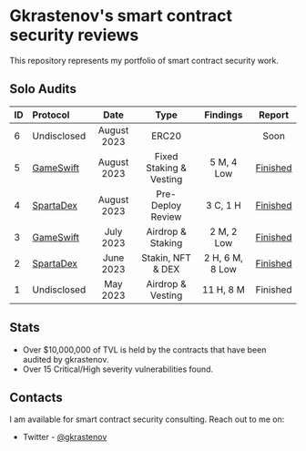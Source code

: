 # Gkrastenov's smart contract security reviews

This repository represents my portfolio of smart contract security work.

## Solo Audits

| ID | Protocol           | Date       | Type                | Findings             | Report      |
|:-- | :----------------- | :---------:| :-----------------: | :------------------: | :---------: |
| 6 | Undisclosed        |  August 2023  |  ERC20   |        | Soon    |
| 5 | [GameSwift](https://twitter.com/GameSwift_io)  |  August 2023  |  Fixed Staking & Vesting   |  5 M, 4 Low       | [Finished](./solo/GameSwift-Security-Review-2.md)     |
| 4 | [SpartaDex](https://twitter.com/Spartadex_io)        |  August 2023  |  Pre-Deploy Review  | 3 C, 1 H | [Finished](./solo/SpartaDex-Security-Review-2.md)     |
| 3 | [GameSwift](https://twitter.com/GameSwift_io)         |  July 2023 | Airdrop & Staking    |  2 M, 2 Low     | [Finished](./solo/GameSwift-Security-Review.md)          |
| 2 | [SpartaDex](https://twitter.com/Spartadex_io)         |  June 2023 |  Stakin, NFT & DEX  |  2 H, 6 M, 8 Low | [Finished](./solo/SpartaDex-Security-Review.md)   |
| 1 | Undisclosed        |  May 2023  |  Airdrop & Vesting   |  11 H, 8 M           | Finished    |

## Stats

-  Over $10,000,000 of TVL is held by the contracts that have been audited by gkrastenov.
-  Over 15 Critical/High severity vulnerabilities found.

## Contacts

I am available for smart contract security consulting. Reach out to me on:

- Twitter - [@gkrastenov](https://twitter.com/gkrastenov)
